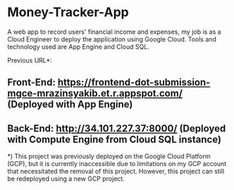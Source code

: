 # Money-Tracker-App
A web app to record users' financial income and expenses, my job is as a Cloud Engineer to deploy the application using Google Cloud. Tools and technology used are App Engine and Cloud SQL.

Previous URL*:
## Front-End: https://frontend-dot-submission-mgce-mrazinsyakib.et.r.appspot.com/ (Deployed with App Engine)
## Back-End: http://34.101.227.37:8000/ (Deployed with Compute Engine from Cloud SQL instance) 

*) This project was previously deployed on the Google Cloud Platform (GCP), but it is currently inaccessible due to limitations on my GCP account that necessitated the removal of this project. However, this project can still be redeployed using a new GCP project.
